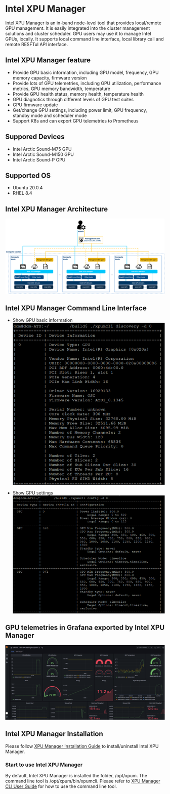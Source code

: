 # Intel XPU Manager
Intel XPU Manager is an in-band node-level tool that provides local/remote GPU management. It is easily integrated into the cluster management solutions and cluster scheduler. GPU users may use it to manage Intel GPUs, locally. 
It supports local command line interface, local library call and remote RESFTul API interface. 

## Intel XPU Manager feature
* Provide GPU basic information, including GPU model, frequency, GPU memory capacity, firmware version
* Provide lots of GPU telemetries, including GPU utilization, performance metrics, GPU memory bandwidth, temperature
* Provide GPU health status, memory health, temperature health
* GPU diagnotics through different levels of GPU test suites
* GPU firmware update
* Get/change GPU settings, including power limit, GPU frequency, standby mode and scheduler mode
* Support K8s and can export GPU telemetries to Prometheus

## Suppored Devices
* Intel Arctic Sound-M75 GPU
* Intel Arctic Sound-M150 GPU
* Intel Arctic Sound-P GPU

## Supported OS
* Ubuntu 20.0.4
* RHEL 8.4
  

## Intel XPU Manager Architecture
![Intel XPU Manager Architecture](doc/img/architecture.PNG)
  
  

## Intel XPU Manager Command Line Interface
* Show GPU basic information
![Show GPU basic information](doc/img/cli_gpu_info.PNG)
  

* Show GPU settings
![Show GPU settings](doc/img/cli_settings.PNG)
  
  
## GPU telemetries in Grafana exported by Intel XPU Manager
![GPU telemetries in Grafana exported by Intel XPU Manager](doc/img/Grafana.PNG)
  
  
## Intel XPU Manager Installation
Please follow [XPU Manager Installation Guide](doc/Install_guide.md) to install/uninstall Intel XPU Manager. 

### Start to use Intel XPU Manager
By default, Intel XPU Manager is installed the folder, /opt/xpum. The command line tool is /opt/xpum/bin/xpumcli. Please refer to [XPU Manager CLI User Guide](doc/CLI_user_guide.md) for how to use the command line tool. 
